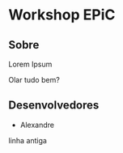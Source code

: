 # Workshop EPiC

## Sobre

Lorem Ipsum

Olar tudo bem?

## Desenvolvedores

- Alexandre

linha antiga